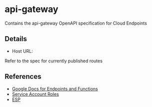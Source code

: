 # api-gateway

Contains the api-gateway OpenAPI specification for Cloud Endpoints

## Details

- Host URL: <TBD>

Refer to the spec for currently published routes

## References

- [Google Docs for Endpoints and Functions](https://cloud.google.com/endpoints/docs/openapi/get-started-cloud-functions#configure_esp)
- [Service Account Roles](https://cloud.google.com/endpoints/docs/openapi/api-access-overview)
- [ESP](https://github.com/cloudendpoints/esp/releases)
